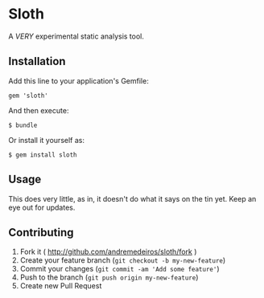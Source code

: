 # Sloth

A _VERY_ experimental static analysis tool.

## Installation

Add this line to your application's Gemfile:

    gem 'sloth'

And then execute:

    $ bundle

Or install it yourself as:

    $ gem install sloth

## Usage

This does very little, as in, it doesn't do what it says on the tin yet. Keep an
eye out for updates.

## Contributing

1. Fork it ( http://github.com/andremedeiros/sloth/fork )
2. Create your feature branch (`git checkout -b my-new-feature`)
3. Commit your changes (`git commit -am 'Add some feature'`)
4. Push to the branch (`git push origin my-new-feature`)
5. Create new Pull Request

